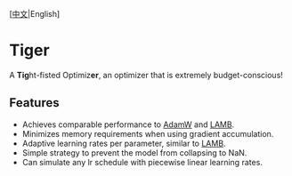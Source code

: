 [[中文](README.md)|English]

# Tiger

A **Tig**ht-fisted Optimiz**er**, an optimizer that is extremely budget-conscious!

## Features

- Achieves comparable performance to [AdamW](https://arxiv.org/abs/1711.05101) and [LAMB](https://arxiv.org/abs/1904.00962).
- Minimizes memory requirements when using gradient accumulation.
- Adaptive learning rates per parameter, similar to [LAMB](https://arxiv.org/abs/1904.00962).
- Simple strategy to prevent the model from collapsing to NaN.
- Can simulate any lr schedule with piecewise linear learning rates.

